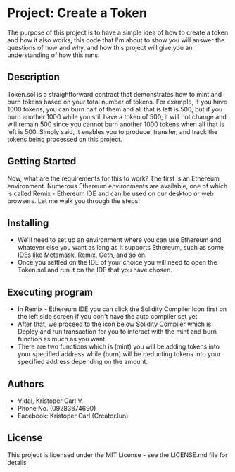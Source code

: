 # Project: Create a Token
The purpose of this project is to have a simple idea of how to create a token and how it also works, this code that I'm about to show you will answer the questions of how and why, and how this project will give you an understanding of how this runs.

## Description
Token.sol is a straightforward contract that demonstrates how to mint and burn tokens based on your total number of tokens. For example, if you have 1000 tokens, you can burn half of them and all that is left is 500, but if you burn another 1000 while you still have a token of 500, it will not change and will remain 500 since you cannot burn another 1000 tokens when all that is left is 500. Simply said, it enables you to produce, transfer, and track the tokens being processed on this project.

## Getting Started
Now, what are the requirements for this to work? The first is an Ethereum environment. Numerous Ethereum environments are available, one of which is called Remix - Ethereum IDE and can be used on our desktop or web browsers. Let me walk you through the steps:

## Installing
- We'll need to set up an environment where you can use Ethereum and whatever else you want as long as it supports Ethereum, such as some IDEs like Metamask, Remix, Geth, and so on.
- Once you settled on the IDE of your choice you will need to open the Token.sol and run it on the IDE that you have chosen.


## Executing program
- In Remix - Ethereum IDE you can click the Solidity Compiler Icon first on the left side screen if you don't have the auto compiler set yet
- After that, we proceed to the icon below Solidity Compiler which is Deploy and run transaction for you to interact with the mint and burn function as much as you want
- There are two functions which is (mint) you will be adding tokens into your specified address while (burn) will be deducting tokens into your specified address depending on the amount.

## Authors
- Vidal, Kristoper Carl V.
- Phone No. (09283674690)
- Facebook: Kristoper Carl (Creator.lun)

## License
This project is licensed under the MIT License - see the LICENSE.md file for details


